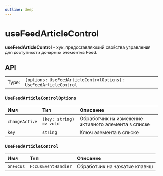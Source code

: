 ```yaml
---
outline: deep
---
```


# useFeedArticleControl

**useFeedArticleControl** - хук, предоставляющий свойства управления для доступности дочерних элементов Feed.

## API

|       |                                                                                        |
| ----: |:---------------------------------------------------------------------------------------|
| Type: | `(options: UseFeedArticleControlOptions): UseFeedArticleControl` |

### `UseFeedArticleControlOptions`

| Имя               | Тип      | Описание    |
|:-------------------|:-----------|:-----------|
| `changeActive`  | `(key: string) => void`   | Обработчик на изменение активного элемента в списке  | 
| `key`  | `string`   | Ключ элемента в списке  | 

### `UseFeedArticleControl`

| Имя               | Тип      | Описание    |
|:-------------------|:-----------|:-----------|
| `onFocus`  | `FocusEventHandler`   | Обработчик на нажатие клавиш  | 

